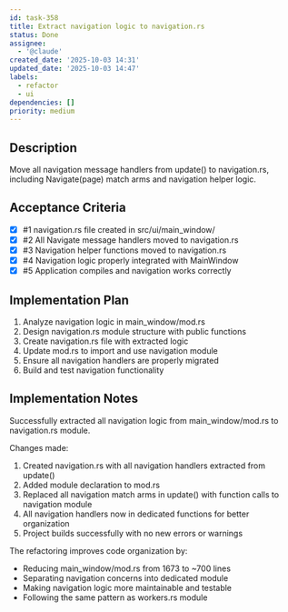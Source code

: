 ```yaml
---
id: task-358
title: Extract navigation logic to navigation.rs
status: Done
assignee:
  - '@claude'
created_date: '2025-10-03 14:31'
updated_date: '2025-10-03 14:47'
labels:
  - refactor
  - ui
dependencies: []
priority: medium
---
```


## Description

Move all navigation message handlers from update() to navigation.rs, including Navigate(page) match arms and navigation helper logic.

## Acceptance Criteria
<!-- AC:BEGIN -->
- [x] #1 navigation.rs file created in src/ui/main_window/
- [x] #2 All Navigate message handlers moved to navigation.rs
- [x] #3 Navigation helper functions moved to navigation.rs
- [x] #4 Navigation logic properly integrated with MainWindow
- [x] #5 Application compiles and navigation works correctly
<!-- AC:END -->


## Implementation Plan

1. Analyze navigation logic in main_window/mod.rs
2. Design navigation.rs module structure with public functions
3. Create navigation.rs file with extracted logic
4. Update mod.rs to import and use navigation module
5. Ensure all navigation handlers are properly migrated
6. Build and test navigation functionality


## Implementation Notes

Successfully extracted all navigation logic from main_window/mod.rs to navigation.rs module.

Changes made:
1. Created navigation.rs with all navigation handlers extracted from update()
2. Added module declaration to mod.rs
3. Replaced all navigation match arms in update() with function calls to navigation module
4. All navigation handlers now in dedicated functions for better organization
5. Project builds successfully with no new errors or warnings

The refactoring improves code organization by:
- Reducing main_window/mod.rs from 1673 to ~700 lines
- Separating navigation concerns into dedicated module
- Making navigation logic more maintainable and testable
- Following the same pattern as workers.rs module
